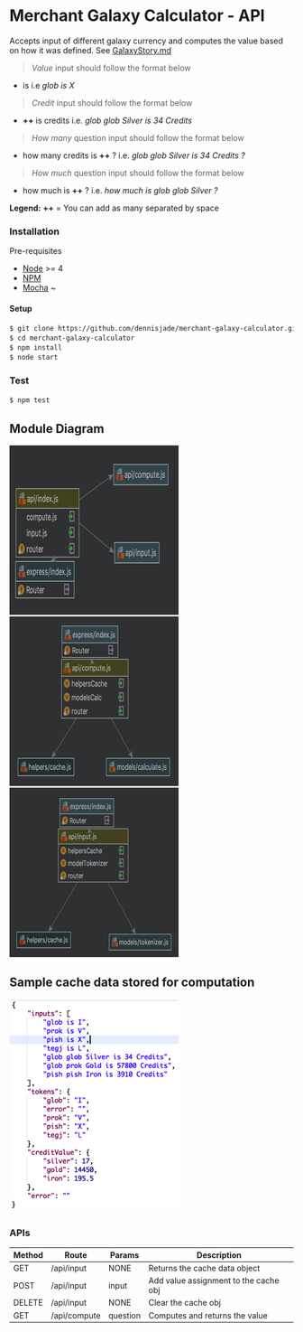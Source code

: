 # Merchant Galaxy Calculator - API

Accepts input of different galaxy currency and computes the value based on how it was defined.
    See [GalaxyStory.md](https://github.com/dennisjade/merchant-galaxy-calculator.git/galaxystory.txt)

> *Value* input should follow the format below
* **<item>** is **<valid roman numeral>**
i.e *glob is X*
> *Credit* input should follow the format below
* **<item>++** is **<amount>** credits
i.e. *glob glob Silver is 34 Credits*
> *How many* question input should follow the format below
* how many credits is **<item>++** ?
    i.e. *glob glob Silver is 34 Credits ?*
> *How much* question input should follow the format below
* how much is **<item>++** ?
    i.e. *how much is glob glob Silver ?*

**Legend:**
**++** = You can add as many <item> separated by space

### Installation
Pre-requisites
- [Node](https://nodejs.org) >= 4
- [NPM](https://www.npmjs.com/)
- [Mocha](https://mochajs.org/) ~
#### Setup
```sh
$ git clone https://github.com/dennisjade/merchant-galaxy-calculator.git
$ cd merchant-galaxy-calculator
$ npm install
$ node start
```

### Test
```sh
$ npm test
```

## Module Diagram
![Routing](docs/images/router.png "Routes")
![Compute API](docs/images/compute-api.png "Compute API")
![Input API](docs/images/input-api.png "Input API")

## Sample cache data stored for computation
![Cache data struc](docs/images/cache-data-sample.png "Cache data struc")

### APIs
|Method | Route | Params | Description |
|-------|-------|--------|-------------|
|GET    | /api/input | NONE |Returns the cache data object|
|POST   | /api/input | input<string> | Add value assignment to the cache obj|
|DELETE | /api/input | NONE |Clear the cache obj|
|GET    | /api/compute| question<string>|Computes and returns the value

